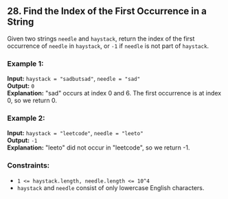 ## 28. Find the Index of the First Occurrence in a String

Given two strings `needle` and `haystack`, return the index of the first occurrence of `needle` in `haystack`, or `-1` if `needle` is not part of `haystack`.

### Example 1:

**Input:** `haystack = "sadbutsad"`, `needle = "sad"`  
**Output:** `0`  
**Explanation:** "sad" occurs at index 0 and 6. The first occurrence is at index 0, so we return 0.

### Example 2:

**Input:** `haystack = "leetcode"`, `needle = "leeto"`  
**Output:** `-1`  
**Explanation:** "leeto" did not occur in "leetcode", so we return -1.

### Constraints:

- `1 <= haystack.length, needle.length <= 10^4`
- `haystack` and `needle` consist of only lowercase English characters.
